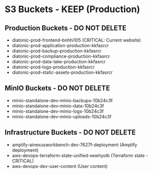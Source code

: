 # S3 Buckets - KEEP (Production)

## Production Buckets - DO NOT DELETE
- diatonic-prod-frontend-bnhhi105 (CRITICAL: Current website)
- diatonic-prod-application-production-kkfasrcr
- diatonic-prod-backup-production-kkfasrcr  
- diatonic-prod-compliance-production-kkfasrcr
- diatonic-prod-data-lake-production-kkfasrcr
- diatonic-prod-logs-production-kkfasrcr
- diatonic-prod-static-assets-production-kkfasrcr

## MinIO Buckets - DO NOT DELETE  
- minio-standalone-dev-minio-backups-10b24c3f
- minio-standalone-dev-minio-data-10b24c3f
- minio-standalone-dev-minio-logs-10b24c3f
- minio-standalone-dev-minio-uploads-10b24c3f

## Infrastructure Buckets - DO NOT DELETE
- amplify-ainexusworkbench-dev-7627f-deployment (Amplify deployment)
- aws-devops-terraform-state-unified-xewhyolb (Terraform state - CRITICAL)
- aws-devops-dev-user-content (User content)
